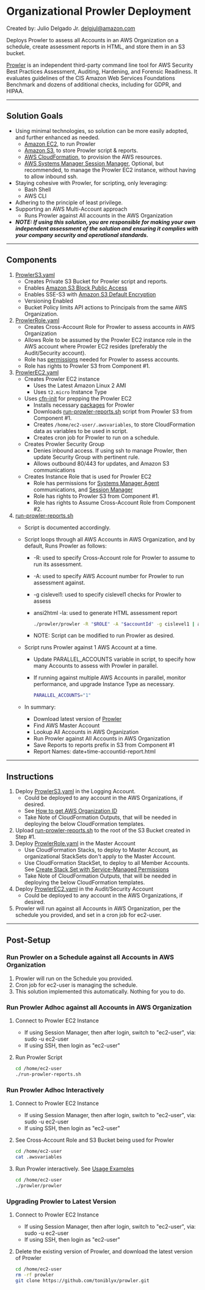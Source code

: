 # Organizational Prowler Deployment

Created by: Julio Delgado Jr. <delgjul@amazon.com>

Deploys Prowler to assess all Accounts in an AWS Organization on a schedule, create assessment reports in HTML, and store them in an S3 bucket.

[Prowler](https://github.com/toniblyx/prowler) is an independent third-party command line tool for AWS Security Best Practices Assessment, Auditing, Hardening, and Forensic Readiness. It evaluates guidelines of the CIS Amazon Web Services Foundations Benchmark and dozens of additional checks, including for GDPR, and HIPAA.

---

## Solution Goals

- Using minimal technologies, so solution can be more easily adopted, and further enhanced as needed.
  - [Amazon EC2](https://aws.amazon.com/ec2/), to run Prowler
  - [Amazon S3](https://aws.amazon.com/s3/), to store Prowler script & reports.
  - [AWS CloudFormation](https://aws.amazon.com/cloudformation/), to provision the AWS resources.
  - [AWS Systems Manager Session Manager](https://docs.aws.amazon.com/systems-manager/latest/userguide/session-manager.html), Optional, but recommended, to manage the Prowler EC2 instance, without having to allow inbound ssh.
- Staying cohesive with Prowler, for scripting, only leveraging:
  - Bash Shell
  - AWS CLI
- Adhering to the principle of least privilege.
- Supporting an AWS Multi-Account approach
  - Runs Prowler against All accounts in the AWS Organization
- ***NOTE: If using this solution, you are responsible for making your own independent assessment of the solution and ensuring it complies with your company security and operational standards.***

---

## Components

1. [ProwlerS3.yaml](ProwlerS3.yaml)
    - Creates Private S3 Bucket for Prowler script and reports.
    - Enables [Amazon S3 Block Public Access](https://docs.aws.amazon.com/AmazonS3/latest/dev/access-control-block-public-access.html)
    - Enables SSE-S3 with [Amazon S3 Default Encryption](https://docs.aws.amazon.com/AmazonS3/latest/dev/bucket-encryption.html)
    - Versioning Enabled
    - Bucket Policy limits API actions to Principals from the same AWS Organization.
1. [ProwlerRole.yaml](ProwlerRole.yaml)
    - Creates Cross-Account Role for Prowler to assess accounts in AWS Organization
    - Allows Role to be assumed by the Prowler EC2 instance role in the AWS account where Prowler EC2 resides (preferably the Audit/Security account).
    - Role has [permissions](https://github.com/toniblyx/prowler#custom-iam-policy) needed for Prowler to assess accounts.
    - Role has rights to Prowler S3 from Component #1.
1. [ProwlerEC2.yaml](ProwlerEC2.yaml)
    - Creates Prowler EC2 instance
      - Uses the Latest Amazon Linux 2 AMI
      - Uses ```t2.micro``` Instance Type
    - Uses [cfn-init](https://docs.aws.amazon.com/AWSCloudFormation/latest/UserGuide/cfn-init.html) for prepping the Prowler EC2
      - Installs necessary [packages](https://github.com/toniblyx/prowler#requirements-and-installation) for Prowler
      - Downloads [run-prowler-reports.sh](src/run-prowler-reports.sh) script from Prowler S3 from Component #1.
      - Creates ```/home/ec2-user/.awsvariables```, to store CloudFormation data as variables to be used in script.
      - Creates cron job for Prowler to run on a schedule.
    - Creates Prowler Security Group
      - Denies inbound access.  If using ssh to manage Prowler, then update Security Group with pertinent rule.
      - Allows outbound 80/443 for updates, and Amazon S3 communications
    - Creates Instance Role that is used for Prowler EC2
      - Role has permissions for [Systems Manager Agent](https://docs.aws.amazon.com/systems-manager/latest/userguide/ssm-agent.html) communications, and [Session Manager](https://docs.aws.amazon.com/systems-manager/latest/userguide/session-manager.html)
      - Role has rights to Prowler S3 from Component #1.
      - Role has rights to Assume Cross-Account Role from Component #2.
1. [run-prowler-reports.sh](src/run-prowler-reports.sh)
    - Script is documented accordingly.
    - Script loops through all AWS Accounts in AWS Organization, and by default, Runs Prowler as follows:
      - -R: used to specify Cross-Account role for Prowler to assume to run its assessment.
      - -A: used to specify AWS Account number for Prowler to run assessment against.
      - -g cislevel1: used to specify cislevel1 checks for Prowler to assess
      - ansi2html -la: used to generate HTML assessment report

        ```bash
        ./prowler/prowler -R "$ROLE" -A "$accountId" -g cislevel1 | ansi2html -la >"$Report"
        ```

      - NOTE: Script can be modified to run Prowler as desired.
    - Script runs Prowler against 1 AWS Account at a time.
      - Update PARALLEL_ACCOUNTS variable in script, to specify how many Accounts to assess with Prowler in parallel.
      - If running against multiple AWS Accounts in parallel, monitor performance, and upgrade Instance Type as necessary.

        ```bash
        PARALLEL_ACCOUNTS="1"
        ```

    - In summary:
      - Download latest version of [Prowler](https://github.com/toniblyx/prowler)
      - Find AWS Master Account
      - Lookup All Accounts in AWS Organization
      - Run Prowler against All Accounts in AWS Organization
      - Save Reports to reports prefix in S3 from Component #1
      - Report Names: date+time-accountid-report.html

---

## Instructions

1. Deploy [ProwlerS3.yaml](ProwlerS3.yaml) in the Logging Account.
    - Could be deployed to any account in the AWS Organizations, if desired.
    - See [How to get AWS Organization ID](https://docs.aws.amazon.com/organizations/latest/userguide/orgs_manage_org_details.html#orgs_view_org)
    - Take Note of CloudFormation Outputs, that will be needed in deploying the below CloudFormation templates.
1. Upload [run-prowler-reports.sh](src/run-prowler-reports.sh) to the root of the S3 Bucket created in Step #1.
1. Deploy [ProwlerRole.yaml](ProwlerRole.yaml) in the Master Account
    - Use CloudFormation Stacks, to deploy to Master Account, as organizational StackSets don't apply to the Master Account.
    - Use CloudFormation StackSet, to deploy to all Member Accounts. See [Create Stack Set with Service-Managed Permissions](https://docs.aws.amazon.com/AWSCloudFormation/latest/UserGuide/stacksets-getting-started-create.html#stacksets-orgs-associate-stackset-with-org)
    - Take Note of CloudFormation Outputs, that will be needed in deploying the below CloudFormation templates.
1. Deploy [ProwlerEC2.yaml](ProwlerEC2.yaml) in the Audit/Security Account
    - Could be deployed to any account in the AWS Organizations, if desired.
1. Prowler will run against all Accounts in AWS Organization, per the schedule you provided, and set in a cron job for ec2-user.

---

## Post-Setup

### Run Prowler on a Schedule against all Accounts in AWS Organization

1. Prowler will run on the Schedule you provided.
1. Cron job for ec2-user is managing the schedule.
1. This solution implemented this automatically. Nothing for you to do.

### Run Prowler Adhoc against all Accounts in AWS Organization

1. Connect to Prowler EC2 Instance
    - If using Session Manager, then after login, switch to "ec2-user", via:  sudo -u ec2-user
    - If using SSH, then login as "ec2-user"
1. Run Prowler Script

    ```bash
    cd /home/ec2-user
    ./run-prowler-reports.sh
    ```

### Run Prowler Adhoc Interactively

1. Connect to Prowler EC2 Instance
    - If using Session Manager, then after login, switch to "ec2-user", via:  sudo -u ec2-user
    - If using SSH, then login as "ec2-user"
1. See Cross-Account Role and S3 Bucket being used for Prowler

      ```bash
      cd /home/ec2-user
      cat .awsvariables
      ```

1. Run Prowler interactively. See [Usage Examples](https://github.com/toniblyx/prowler#usage)

      ```bash
      cd /home/ec2-user
      ./prowler/prowler
      ```

### Upgrading Prowler to Latest Version

1. Connect to Prowler EC2 Instance
    - If using Session Manager, then after login, switch to "ec2-user", via:  sudo -u ec2-user
    - If using SSH, then login as "ec2-user"
1. Delete the existing version of Prowler, and download the latest version of Prowler

    ```bash
    cd /home/ec2-user
    rm -rf prowler
    git clone https://github.com/toniblyx/prowler.git
    ```
